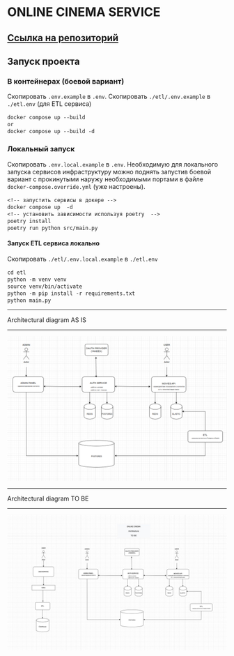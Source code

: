 # ONLINE CINEMA SERVICE

## [Ссылка на репозиторий](https://github.com/SmirnovaT/ugc_sprint_1)

## Запуск проекта 
### В контейнерах (боевой вариант)

Скопировать `.env.example` в `.env`. Скопировать `./etl/.env.example` в `./etl.env` (для ETL сервиса)

```console
docker compose up --build
or
docker compose up --build -d
```

### Локальный запуск
Скопировать `.env.local.example` в `.env`. Необходимую для локального запуска сервисов инфраструктуру можно поднять запустив боевой вариант с прокинутыми наружу необходимыми портами в файле `docker-compose.override.yml` (уже настроены). 

```console
<!-- запустить сервисы в докере -->
docker compose up  -d
<!-- установить зависимости используя poetry  -->
poetry install
poetry run python src/main.py
```

#### Запуск ETL сервиса локально
 Скопировать `./etl/.env.local.example` в `./etl.env`

```console
cd etl
python -m venv venv
source venv/bin/activate
python -m pip install -r requirements.txt
python main.py
```
____________________________________________________________________________
Architectural diagram AS IS
____________________________________________________________________________
![arch as is](assets/arch_as_is.png)


____________________________________________________________________________
Architectural diagram TO BE
____________________________________________________________________________
![arch to_be](assets/arch_to_be.jpg)
